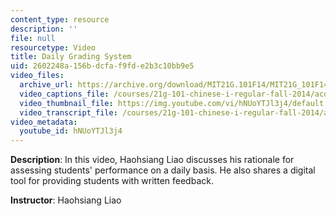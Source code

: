 ```yaml
---
content_type: resource
description: ''
file: null
resourcetype: Video
title: Daily Grading System
uid: 2602248a-156b-dcfa-f9fd-e2b3c10bb9e5
video_files:
  archive_url: https://archive.org/download/MIT21G.101F14/MIT21G_101F14_Daily_Assessment_English_300k.mp4
  video_captions_file: /courses/21g-101-chinese-i-regular-fall-2014/acda6239b7855f28a1cac3fd4e2e5dae_hNUoYTJl3j4.vtt
  video_thumbnail_file: https://img.youtube.com/vi/hNUoYTJl3j4/default.jpg
  video_transcript_file: /courses/21g-101-chinese-i-regular-fall-2014/afce9f6e221db03283f82ce550128963_hNUoYTJl3j4.pdf
video_metadata:
  youtube_id: hNUoYTJl3j4
---
```


**Description**: In this video, Haohsiang Liao discusses his rationale for assessing students' performance on a daily basis. He also shares a digital tool for providing students with written feedback.

**Instructor**: Haohsiang Liao